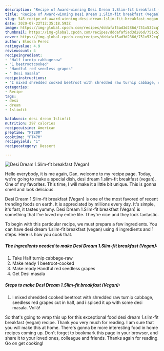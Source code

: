 ```yaml
---
description: "Recipe of Award-winning Desi Dream 1.Slim-fit breakfast (Vegan)"
title: "Recipe of Award-winning Desi Dream 1.Slim-fit breakfast (Vegan)"
slug: 545-recipe-of-award-winning-desi-dream-1slim-fit-breakfast-vegan
date: 2020-07-22T12:35:18.593Z
image: https://img-global.cpcdn.com/recipes/dddafaf5ad3d286d/751x532cq70/desi-dream-1slim-fit-breakfast-vegan-recipe-main-photo.jpg
thumbnail: https://img-global.cpcdn.com/recipes/dddafaf5ad3d286d/751x532cq70/desi-dream-1slim-fit-breakfast-vegan-recipe-main-photo.jpg
cover: https://img-global.cpcdn.com/recipes/dddafaf5ad3d286d/751x532cq70/desi-dream-1slim-fit-breakfast-vegan-recipe-main-photo.jpg
author: Elnora Perez
ratingvalue: 4.9
reviewcount: 4
recipeingredient:
- "Half turnip cabbageraw"
- "1 beetrootcooked"
- "Handful red seedless grapes"
- " Desi masala"
recipeinstructions:
- "I mixed shredded cooked beetroot with shredded raw turnip cabbage, seedless red grapes cut in half, and i spiced it up with some desi masala. Voilà!"
categories:
- Recipe
tags:
- desi
- dream
- 1slimfit

katakunci: desi dream 1slimfit 
nutrition: 297 calories
recipecuisine: American
preptime: "PT20M"
cooktime: "PT47M"
recipeyield: "1"
recipecategory: Dessert

---
```



![Desi Dream 1.Slim-fit breakfast (Vegan)](https://img-global.cpcdn.com/recipes/dddafaf5ad3d286d/751x532cq70/desi-dream-1slim-fit-breakfast-vegan-recipe-main-photo.jpg)

Hello everybody, it is me again, Dan, welcome to my recipe page. Today, we're going to make a special dish, desi dream 1.slim-fit breakfast (vegan). One of my favorites. This time, I will make it a little bit unique. This is gonna smell and look delicious.

Desi Dream 1.Slim-fit breakfast (Vegan) is one of the most favored of recent trending foods on earth. It is appreciated by millions every day. It's simple, it's fast, it tastes yummy. Desi Dream 1.Slim-fit breakfast (Vegan) is something that I've loved my entire life. They're nice and they look fantastic.




To begin with this particular recipe, we must prepare a few ingredients. You can have desi dream 1.slim-fit breakfast (vegan) using 4 ingredients and 1 steps. Here is how you cook that.

<!--inarticleads1-->

##### The ingredients needed to make Desi Dream 1.Slim-fit breakfast (Vegan):

1. Take Half turnip cabbage-raw
1. Make ready 1 beetroot-cooked
1. Make ready Handful red seedless grapes
1. Get  Desi masala




<!--inarticleads2-->

##### Steps to make Desi Dream 1.Slim-fit breakfast (Vegan):

1. I mixed shredded cooked beetroot with shredded raw turnip cabbage, seedless red grapes cut in half, and i spiced it up with some desi masala. Voilà!




So that's going to wrap this up for this exceptional food desi dream 1.slim-fit breakfast (vegan) recipe. Thank you very much for reading. I am sure that you will make this at home. There's gonna be more interesting food in home recipes coming up. Don't forget to bookmark this page in your browser, and share it to your loved ones, colleague and friends. Thanks again for reading. Go on get cooking!
